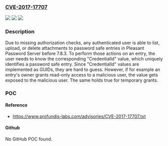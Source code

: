 ### [CVE-2017-17707](https://cve.mitre.org/cgi-bin/cvename.cgi?name=CVE-2017-17707)
![](https://img.shields.io/static/v1?label=Product&message=n%2Fa&color=blue)
![](https://img.shields.io/static/v1?label=Version&message=n%2Fa&color=blue)
![](https://img.shields.io/static/v1?label=Vulnerability&message=n%2Fa&color=brighgreen)

### Description

Due to missing authorization checks, any authenticated user is able to list, upload, or delete attachments to password safe entries in Pleasant Password Server before 7.8.3. To perform those actions on an entry, the user needs to know the corresponding "CredentialId" value, which uniquely identifies a password safe entry. Since "CredentialId" values are implemented as GUIDs, they are hard to guess. However, if for example an entry's owner grants read-only access to a malicious user, the value gets exposed to the malicious user. The same holds true for temporary grants.

### POC

#### Reference
- https://www.profundis-labs.com/advisories/CVE-2017-17707.txt

#### Github
No GitHub POC found.

